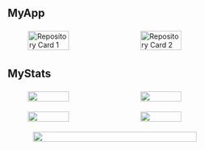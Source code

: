 ## MyApp

<div style="display: flex; justify-content: center; gap: 10px; flex-wrap: wrap; margin-top: 10px;">
  <img src="https://github-readme-stats.vercel.app/api/pin/?username=miura-taiga&repo=dust-hunters&theme=vue-dark" alt="Repository Card 1" style="width: 40%; height: auto; margin: 5px;">
  <img src="https://github-readme-stats.vercel.app/api/pin/?username=miura-taiga&repo=runteq_dependency_checker&theme=vue-dark" alt="Repository Card 2" style="width: 40%; height: auto; margin: 5px;">
</div>

## MyStats

<div style="display: flex; justify-content: center; gap: 10px; flex-wrap: wrap;">
  <img src="https://github-readme-stats.vercel.app/api/top-langs/?username=miura-taiga&theme=vue-dark&layout=compact" style="width: 40%; height: auto; margin: 5px;">
  <img src="https://github-profile-trophy.vercel.app/?username=miura-taiga&theme=onestar&column=4" style="width: 40%; height: auto; margin: 5px;">
</div>

<div style="display: flex; justify-content: center; gap: 10px; flex-wrap: wrap; margin-top: 10px;">
  <img src="https://github-readme-stats.vercel.app/api?username=miura-taiga&show_icons=true&theme=vue-dark" style="width: 40%; height: auto; margin: 5px;">
  <img src="https://github-readme-streak-stats.herokuapp.com/?user=miura-taiga&theme=vue-dark" style="width: 40%; height: auto; margin: 5px;">
</div>

<div style="display: flex; justify-content: center; margin-top: 10px;">
  <img src="http://github-profile-summary-cards.vercel.app/api/cards/profile-details?username=miura-taiga&theme=2077" style="width: 80%; height: auto; margin: 5px;">
</div>







<!--
**miura-taiga/miura-taiga** is a ✨ _special_ ✨ repository because its `README.md` (this file) appears on your GitHub profile.

Here are some ideas to get you started:

- 🔭 I’m currently working on ...
- 🌱 I’m currently learning ...
- 👯 I’m looking to collaborate on ...
- 🤔 I’m looking for help with ...
- 💬 Ask me about ...
- 📫 How to reach me: ...
- 😄 Pronouns: ...
- ⚡ Fun fact: ...
-->
